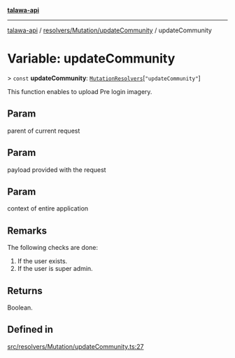 [**talawa-api**](../../../../README.md)

***

[talawa-api](../../../../modules.md) / [resolvers/Mutation/updateCommunity](../README.md) / updateCommunity

# Variable: updateCommunity

\> `const` **updateCommunity**: [`MutationResolvers`](../../../../types/generatedGraphQLTypes/type-aliases/MutationResolvers.md)\[`"updateCommunity"`\]

This function enables to upload Pre login imagery.

## Param

parent of current request

## Param

payload provided with the request

## Param

context of entire application

## Remarks

The following checks are done:
1. If the user exists.
2. If the user is super admin.

## Returns

Boolean.

## Defined in

[src/resolvers/Mutation/updateCommunity.ts:27](https://github.com/PalisadoesFoundation/talawa-api/blob/832d310bae30bd8cb45fb1b44f62dd776dccc52f/src/resolvers/Mutation/updateCommunity.ts#L27)
